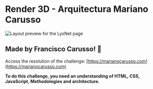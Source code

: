 # Render 3D - Arquitectura Mariano Carusso

![Layout preview for the LysNet page](./img/presentaci%C3%B3n.png)

## Made by Francisco Carusso! 💯

Access the resolution of the challenge: [https://marianocarusso.com](https://marianocarusso.com)

**To do this challenge, you need an understanding of HTML, CSS, JavaScript, Methodologies and architecture.**
